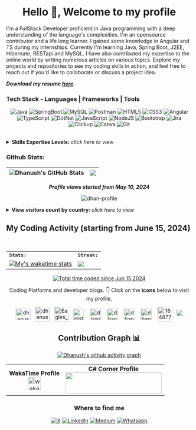 <h1 align="center">Hello 👋, Welcome to my profile</h1>
I'm a FullStack Developer proficient in Java programming with a deep understanding of the language's complexities. I'm an opensource contributor and a life long learner. I gained some knowledge in Angular and TS during my internships. Currently I'm learning Java, Spring Boot, J2EE, Hibernate, RESTapi and MySQL. I have also contributed my expertise to the online world by writing numerous articles on various topics. Explore my projects and repositories to see my coding skills in action, and feel free to reach out if you'd like to collaborate or discuss a project idea.
<br>
<p align="left"><b><i>Download my resume <a href="https://dhanush-resume.tiiny.site">here</a>.</i></b></p>
 
### Tech Stack - Languages | Frameworks | Tools 
<div align="center"> 
  
![Java](https://img.shields.io/badge/java-F0931C.svg?style=for-the-badge&logo=java&logoColor=red) 
![SpringBoot](https://img.shields.io/badge/springboot-6AAD3D?style=for-the-badge&logo=springboot&logoColor=white)
![MySQL](https://img.shields.io/badge/mysql-005E86.svg?style=for-the-badge&logo=mysql&logoColor=white)
![Postman](https://img.shields.io/badge/Postman-ff8513?style=for-the-badge&logo=postman&logoColor=white)
![HTML5](https://img.shields.io/badge/html5-E96228.svg?style=for-the-badge&logo=html5&logoColor=white)
![CSS3](https://img.shields.io/badge/css3-2862E9.svg?style=for-the-badge&logo=css3&logoColor=white) 
![Angular](https://img.shields.io/badge/angular-DB3035.svg?style=for-the-badge&logo=angular&logoColor=white)
![TypeScript](https://img.shields.io/badge/typescript-%23007ACC.svg?style=for-the-badge&logo=typescript&logoColor=white) 
![DotNet](https://img.shields.io/badge/dotnet-%235A0FDF.svg?style=for-the-badge&logo=dotnet&logoColor=white) 
![JavaScript](https://img.shields.io/badge/javascript-%23323330.svg?style=for-the-badge&logo=javascript&logoColor=%23F7DF1E) 
![NodeJS](https://img.shields.io/badge/node.js-6DA55F?style=for-the-badge&logo=node.js&logoColor=white)
![Bootstrap](https://img.shields.io/badge/bootstrap-%23563D7C.svg?style=for-the-badge&logo=bootstrap&logoColor=white)
![Jira](https://img.shields.io/badge/jira-1675EA.svg?style=for-the-badge&logo=jira&logoColor=white)
![Clickup](https://img.shields.io/badge/clickup-F7627A.svg?style=for-the-badge&logo=clickup&logoColor=white)
![Canva](https://img.shields.io/badge/canva-03BDC8.svg?style=for-the-badge&logo=canva&logoColor=7027E5)
![Git](https://img.shields.io/badge/Git-E84D31?style=for-the-badge&logo=git&logoColor=white)
</div>
<br>
<details>
<summary><b>Skills Expertise Levels:</b> <i>click here to view</i></summary>
 
### Technical Skills | Tech Stacks & Expertise Levels

| Java             | SpringBoot    | SQL             | Postman    | 
| -----------------| -------------| -----------------| -------------|
| ![](https://img.shields.io/static/v1?label=Exp+Level&message=..Advanced..&color=brightgreen) | ![](https://img.shields.io/static/v1?label=Exp+Level&message=Intermediate&color=green) | ![](https://img.shields.io/static/v1?label=Exp+Level&message=Intermediate&color=green) | ![](https://img.shields.io/static/v1?label=Exp+Level&message=Beginner&color=orange) | 

  | HTML             | CSS         | Git         | Bootstrap   |
  |-----------------| -------------| ------------| ------------|
  | ![](https://img.shields.io/static/v1?label=Exp+Level&message=Intermediate&color=green) | ![](https://img.shields.io/static/v1?label=Exp+Level&message=Intermediate&color=green) | ![](https://img.shields.io/static/v1?label=Exp+Level&message=Intermediate&color=green) | ![](https://img.shields.io/static/v1?label=Exp+Level&message=Beginner&color=orange) | 

  | C#        | Angular   | TypeScript   | ASP.Net        |
  |-----------------| -------------| ------------| ------------|
  | ![](https://img.shields.io/static/v1?label=Exp+Level&message=...Beginner...&color=orange) | ![](https://img.shields.io/static/v1?label=Exp+Level&message=...Beginner...&color=orange) | ![](https://img.shields.io/static/v1?label=Exp+Level&message=...Novice...&color=red) | ![](https://img.shields.io/static/v1?label=Exp+Level&message=..Beginner..&color=orange) | 
  
</details>

### Github Stats:
| <img align="center" src="https://github-readme-stats.vercel.app/api?username=dhan-profile&show_icons=true&include_all_commits=true&theme=radical&hide_border=true&hide=issues" alt="Dhanush's GitHub Stats" /> | <img align="center" src="https://github-readme-stats.vercel.app/api/top-langs/?username=dhan-profile&layout=compact&theme=radical&hide_border=true" /> |
| ------------- | ------------- |

<p align="center"><b><i>Profile views started from May 10, 2024</i></b></p>
<p align="center">
 <img src="https://komarev.com/ghpvc/?username=dhan-profile&label=Profile%20views&color=brightgreen&style=for-the-badge" alt="dhan-profile"/>
</p>

<details>
<summary><b>View visitors count by country: </b> <i>click here to view</i></summary>
<p align="center">
 <b><i>counting of visitors to this page in this section started from June 17, 2024</i></b>
</p>
 
<a href="https://info.flagcounter.com/eRUa"><img src="https://s11.flagcounter.com/count2/eRUa/bg_FFFFFF/txt_000000/border_CCCCCC/columns_6/maxflags_200/viewers_0/labels_1/pageviews_0/flags_0/percent_0/" alt="Flag Counter" border="0"></a>
 <br>
<p align="center">
 <b><i>Total visitors count starting June17, 2024 : </i></b>
 <br>
 <img src="https://profile-counter.glitch.me/dhan-profile/count.svg">
</p>
</details>

## My Coding Activity (starting from June 15, 2024)


<div align=center>
<br>
<table>
   <tr>
      <td colspan="2">
         <strong><samp>Stats:</samp></strong>
      </td>
      <td colspan="2">
         <strong><samp>Streak:</samp></strong>
      </td>
   </tr>
   <tr>
      <td colspan="2" rowspan="2">
          <a href="https://wakatime.com/@dhanush" target="_blank">
            <img src="https://github-readme-stats.vercel.app/api/wakatime?username=dhanush&layout=compact&theme=radical" alt="My's wakatime stats">
          </a>
      </td>
      <td colspan="2" rowspan="2">
         <a href="https://github-readme-streak-stats.herokuapp.com/?user=dhan-profile&hide_border=true&theme=radical">
         <img src="https://github-readme-streak-stats.herokuapp.com/?user=dhan-profile&hide_border=true&theme=radical">
         </a>
      </td>
   </tr>
</table>
 
<a href="https://wakatime.com/@d0586406-dd4e-4dd8-ad23-6b2b2041738c"><img src="https://wakatime.com/badge/user/d0586406-dd4e-4dd8-ad23-6b2b2041738c.svg" alt="Total time coded since Jun 15 2024" /></a>

Coding Platforms and developer blogs. 👇 Click on the **icons** below to visit my profile.

<a href="https://www.hackerrank.com/dhanushkrish45" target="_blank"><img align="center" src="https://raw.githubusercontent.com/rahuldkjain/github-profile-readme-generator/master/src/images/icons/Social/hackerrank.svg" alt="dhanushkrish45" height="30" width="40" /></a>
&nbsp;
<a href="https://dev.to/dhanush9952" target="_blank"><img align="center" src="https://cdn-icons-png.freepik.com/512/5969/5969113.png" alt="dhanush9952" height="40" width="40" /></a>
&nbsp;
<a href="https://leetcode.com/Eagles_Warrior/" target="_blank"><img align="center" src="https://upload.wikimedia.org/wikipedia/commons/1/19/LeetCode_logo_black.png" alt="Eagles_Warrior" height="40" width="40" /></a>
&nbsp;
<a href="https://medium.com/@storybydhanush" target="_blank"><img align="center" src="https://cdn-icons-png.flaticon.com/512/5968/5968906.png" alt="@storybydhanush" height="30" width="30" /></a>
&nbsp;&nbsp;
<a href="https://unstop.com/u/dhanushprofile" target="_blank"><img align="center" src="https://d8it4huxumps7.cloudfront.net/uploads/images/unstop/branding-guidelines/icon/unstop-icon-800x800.png" alt="dhanushprofile" height="30" width="30" /></a>
&nbsp;&nbsp;
<a href="https://www.hackerearth.com/@dhanushkrish45" target="_blank"><img align="center" src="https://upload.wikimedia.org/wikipedia/commons/e/e8/HackerEarth_logo.png" alt="dhanushprofile" height="30" width="30" /></a>
&nbsp;&nbsp;
<a href="https://dhanushprofile.hashnode.dev/" target="_blank"><img align="center" src="https://www.svgrepo.com/show/353859/hashnode-icon.svg" alt="dhanushprofile" height="30" width="30" /></a>
&nbsp;&nbsp;
<a href="https://www.codewars.com/users/dhan-pro" target="_blank"><img align="center" src="https://wsq-coder.github.io/CodeWars_codes/files/logo.61192cf7.svg" alt="dhanushprofile" height="30" width="30" /></a>
&nbsp;&nbsp;
<a href="https://stackoverflow.com/users/16487734/dhanush?tab=profile" target="_blank"><img align="center" src="https://upload.wikimedia.org/wikipedia/commons/thumb/e/ef/Stack_Overflow_icon.svg/768px-Stack_Overflow_icon.svg.png" alt="16487734" height="40" width="40" /></a>
&nbsp;
<img src="https://user-images.githubusercontent.com/73097560/115834477-dbab4500-a447-11eb-908a-139a6edaec5c.gif">

## Contribution Graph 📊

[![Dhanush's github activity graph](https://github-readme-activity-graph.vercel.app/graph?username=dhan-profile&theme=high-contrast)](https://github.com/dhan-profile/github-readme-activity-graph)

<table>
 <tr>
  <td align="center">
   <b>WakaTime Profile</b> <br>
<a href="https://wakatime.com/@dhanush"> <img src="https://img.shields.io/badge/WakaTime-green?style=for-the-badge&logo=WakaTime&logoColor=black" height="35" alt="waka logo" /></a>
  </td>
  <td align="center">
   <b>C# Corner Profile</b> <br>
  <a href="https://www.c-sharpcorner.com/members/dhanush-krishnan">
<img src="https://www.c-sharpcorner.com/members/dhanush-krishnan/flair.png" width="260" height="58" alt="" />
</a>
  </td>
 </tr>
</table>




<!--END_SECTION-->
<h3>Where to find me</h3>
<p>
<a href="https://x.com/dhanushkrish4" target="_blank"><img alt="X" src="https://img.shields.io/badge/x.com-000000.svg?&style=for-the-badge&logo=x&logoColor=white" /></a> 
<a href="https://www.linkedin.com/in/dhanush-profile" target="_blank"><img alt="LinkedIn" src="https://img.shields.io/badge/linkedin-%230077B5.svg?&style=for-the-badge&logo=linkedin&logoColor=white" /></a> 
<a href="https://medium.com/@storybydhanush" target="_blank"><img alt="Medium" src="https://img.shields.io/badge/medium-%2312100E.svg?&style=for-the-badge&logo=medium&logoColor=white" /></a>
 <a href="https://wa.me/919952866481" target="_blank"><img alt="Whatsapp" src="https://img.shields.io/badge/Whatsapp-27D045.svg?&style=for-the-badge&logo=Whatsapp&logoColor=white" /></a> 
</p>
